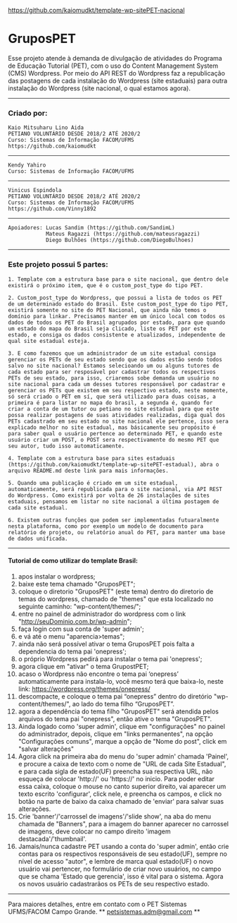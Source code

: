 https://github.com/kaiomudkt/template-wp-sitePET-nacional


# GruposPET 
Esse projeto atende à demanda de divulgação de atividades do Programa de Educação Tutorial (PET), com o uso do Content Management System (CMS) Wordpress.
Por meio do API REST do Wordpress faz a republicação das postagens de cada instalação do Wordpress (site estaduais) para outra instalação do Wordpress (site nacional, o qual estamos agora).
______________________________________________________________________________________________________
### Criado por:
    Kaio Mitsuharu Lino Aida
    PETIANO VOLUNTÁRIO DESDE 2018/2 ATÉ 2020/2
    Curso: Sistemas de Informação FACOM/UFMS
    https://github.com/kaiomudkt
_______________________________________
    Kendy Yahiro
    Curso: Sistemas de Informação FACOM/UFMS
_______________________________________
    Vinicus Espindola
    PETIANO VOLUNTÁRIO DESDE 2018/2 ATÉ 2020/2
    Curso: Sistemas de Informação FACOM/UFMS
    https://github.com/Vinny1892
_______________________________________
    Apoiadores: Lucas Sandim (https://github.com/SandimL)
                Mateus Ragazzi (https://github.com/mateusragazzi)
                Diego Bulhões (https://github.com/DiegoBulhoes)
______________________________________________________________________________________________________

### Este projeto possui 5 partes:

	1. Template com a estrutura base para o site nacional, que dentro dele existirá o próximo item, que é o custom_post_type do tipo PET.

    2. Custom_post_type do Wordpress, que possui a lista de todos os PET de um determinado estado do Brasil. Este custom_post_type do tipo PET, existirá somente no site do PET Nacional, que ainda não temos o domínio para linkar. Precisamos manter em um único local com todos os dados de todos os PET do Brasil agrupados por estado, para que quando um estado do mapa do Brasil seja clicado, liste os PET por este estado, e consiga os dados consistente e atualizados, independente de qual site estadual esteja. 
    
    3. E como fazemos que um administrador de um site estadual consiga gerenciar os PETs de seu estado sendo que os dados estão sendo todos salvo no site nacional? Estamos selecioando um ou alguns tutores de cada estado para ser resposável por cadastrar todos os respectivos PETs de seu estado, para isso, criaremos sobe demanda um usuário no site nacional para cada um desses tutores responsável por cadastrar e gerenciar os PETs que existem em seu respectivo estado, neste momente, só será criado o PET em sí, que será utilizado para duas coisas, a primeira é para listar no mapa do brasil, a segunda é, quando for criar a conta de um tutor ou petiano no site estadual para que este possa realizar postagens de suas atividades realizadas, diga qual dos PETs cadastrado em seu estado no site nacional ele pertence, isso sera explicado melhor no site estadual, mas básicamente seu propósito é para saber qual o usuário pertence ao determinado PET, e quando este usuário criar um POST, o POST sera respectivamente do mesmo PET que seu autor, tudo isso automaticamente.

    4. Template com a estrutura base para sites estaduais (https://github.com/kaiomudkt/template-wp-sitePET-estadual), abra o arquivo README.md deste link para mais informações.

    5. Quando uma publicação é criado em um site estadual, automaticamente, será republicada para o site nacional, via API REST do Wordpress. Como existirá por volta de 26 instalações de sites estaduais, pensamos em listar no site nacional a última postagem de cada site estadual.

    6. Existem outras funções que podem ser implementadas futuaralmente nesta plataforma, como por exemplo um modelo de documento para relatório de projeto, ou relatório anual do PET, para manter uma base de dados unificada.
______________________________________________________________________________________________________


#### Tutorial de como utilizar do template Brasil:


1. apos instalar o wordpress;
2. baixe este tema chamado "GruposPET";
3. coloque o diretorio "GruposPET" (este tema) dentro do diretorio de temas do wordpress, chamado de "themes" que esta localizado no seguinte caminho: "wp-content/themes/";
4. entre no painel de administrador do wordpress com o link "http://seuDominio.com.br/wp-admin";
5. faça login com sua conta de 'super admin';
6. e vá até o menu "aparencia>temas";
7. ainda não será possível ativar o tema GruposPET pois falta a dependencia do tema pai 'onepress';
8. o próprio Wordpress pedirá para instalar o tema pai 'onepress';
9. agora clique em "ativar" o tema GrupostPET;
10. acaso o Wordpress não encontre o tema pai ‘onepress’ automaticamente para instala-lo, você mesmo terá que baixa-lo, neste link: https://wordpress.org/themes/onepress/
11. descompacte, e coloque o tema pai “onepress” dentro do diretório "wp-content/themes/", ao lado do tema filho “GruposPET”.
12. agora a dependência do tema filho "GruposPET" será atendida pelos arquivos do tema pai "onepress", então ative o tema "GruposPET".
13. Ainda logado como 'super admin', clique em "configurações" no painel do administrador, depois, clique em "links permanentes", na opção "Configurações comuns", marque a opção de "Nome do post", click em "salvar alterações"
14. Agora click na primeira aba do menu do 'super admin' chamada 'Painel', e procure a caixa de texto com o nome de "URL de cada Site Estadual", e para cada sigla de estado(UF) preencha sua respectiva URL, não esqueça de colocar 'http://' ou 'https://' no inicio. Para poder editar essa caixa, coloque o mouse no canto superior direito, vai aparecer um texto escrito 'configurar', click nele, e preencha os campos, e click no botão na parte de baixo da caixa chamado de 'enviar' para salvar suas alterações.
15. Crie 'banner'/'carrossel de imagens'/'slide show', na aba do menu chamada de "Banners", para a imagem do banner aparecer no carrossel de imagens, deve colocar no campo direito 'imagem destacada'/'thumbnail'.
16. Jamais/nunca cadastre PET usando a conta do 'super admin', então crie contas para os respectivos responsáveis de seu estado(UF), sempre no nível de acesso "autor",  e lembre de marca qual estado(UF) o novo usuário vai pertencer, no formulário de criar novo usuários, no campo que se chama 'Estado que gerencia', isso é vital para o sistema. Agora os novos usuário cadastrarãos os PETs de seu respectivo estado.
______________________________________________________________________________________________________

Para maiores detalhes, entre em contato com o PET Sistemas UFMS/FACOM Campo Grande.
** petsistemas.adm@gmail.com **
